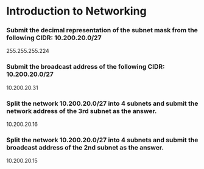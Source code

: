 # Introduction to Networking

###  Submit the decimal representation of the subnet mask from the following CIDR: 10.200.20.0/27

255.255.255.224

### Submit the broadcast address of the following CIDR: 10.200.20.0/27

10.200.20.31

### Split the network 10.200.20.0/27 into 4 subnets and submit the network address of the 3rd subnet as the answer.

10.200.20.16

### Split the network 10.200.20.0/27 into 4 subnets and submit the broadcast address of the 2nd subnet as the answer.

10.200.20.15
